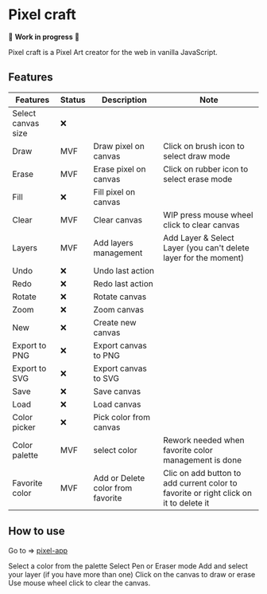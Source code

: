 # Pixel craft

:construction: **Work in progress** :construction:

Pixel craft is a Pixel Art creator for the web in vanilla JavaScript.

## Features

| Features | Status | Description | Note |
| ----------- | ----------- | ----------- | ----------- |
| Select canvas size | :x: | | |
| Draw | MVF | Draw pixel on canvas | Click on brush icon to select draw mode |
| Erase | MVF | Erase pixel on canvas | Click on rubber icon to select erase mode |
| Fill | :x: | Fill pixel on canvas ||
| Clear | MVF | Clear canvas | WIP press mouse wheel click to clear canvas |
| Layers| MVF | Add layers management | Add Layer & Select Layer (you can't delete layer for the moment)|
| Undo | :x: | Undo last action ||
| Redo | :x: | Redo last action ||
| Rotate | :x: | Rotate canvas ||
| Zoom | :x: | Zoom canvas ||
| New | :x: | Create new canvas ||
| Export to PNG | :x: | Export canvas to PNG ||
| Export to SVG | :x: | Export canvas to SVG ||
| Save | :x: | Save canvas ||
| Load | :x: | Load canvas ||
| Color picker | :x: | Pick color from canvas ||
| Color palette | MVF | select color | Rework needed when favorite color management is done |
| Favorite color | MVF | Add or Delete color from favorite | Clic on add button to add current color to favorite or right click on it to delete it |

## How to use

Go to => [pixel-app](https://wmissary.github.io/pixel-art-app/)

Select a color from the palette
Select Pen or Eraser mode
Add and select your layer (if you have more than one)
Click on the canvas to draw or erase
Use mouse wheel click to clear the canvas.
